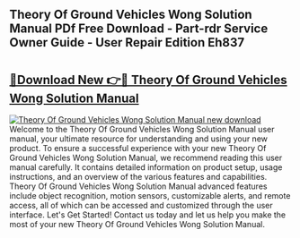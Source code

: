 ## Theory Of Ground Vehicles Wong Solution Manual PDf Free Download - Part-rdr Service Owner Guide - User Repair Edition Eh837

# <h2><a href="http://bc7636.oget.top/?id=Theory+Of+Ground+Vehicles+Wong+Solution+Manual">🔗Download New 👉🔴 Theory Of Ground Vehicles Wong Solution Manual</a></h2>

[![Theory Of Ground Vehicles Wong Solution Manual new download](https://i.imgur.com/5g1atiW.png)](http://bc7636.oget.top/?id=Theory+Of+Ground+Vehicles+Wong+Solution+Manual)
Welcome to the Theory Of Ground Vehicles Wong Solution Manual user manual, your ultimate resource for understanding and using your new product. To ensure a successful experience with your new Theory Of Ground Vehicles Wong Solution Manual, we recommend reading this user manual carefully. It contains detailed information on product setup, usage instructions, and an overview of the various features and capabilities. Theory Of Ground Vehicles Wong Solution Manual advanced features include object recognition, motion sensors, customizable alerts, and remote access, all of which can be accessed and customized through the user interface. Let's Get Started! Contact us today and let us help you make the most of your new Theory Of Ground Vehicles Wong Solution Manual.
